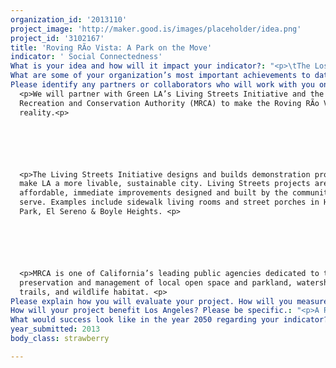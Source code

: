 ```yaml
---
organization_id: '2013110'
project_image: 'http://maker.good.is/images/placeholder/idea.png'
project_id: '3102167'
title: 'Roving RÃ­o Vista: A Park on the Move'
indicator: ' Social Connectedness'
What is your idea and how will it impact your indicator?: "<p>\tThe Los Angeles River is one of the last great untapped public spaces in the region.  What if we could make it easy to explore the L.A. River as an outdoor destination and greenway that inspires Angelenos to discover, connect, and create? With a Roving Rio Vista, we can! <p>\t\n\n\n\n\n\n<p>\tWhat is a Roving Rio Vista?<p>\t\n\n\n<p>\tImagine a mobile 21st century park that can help to reclaim the edge and public easements of the L.A. River.  We want to  build an experiential and moveable space for people to discover, connect, and create. With our Roving Rio Vista we will test what people want in their public spaces along the LA River.  Could it be something as simple as a seesaw, or shade, or homemade lemonade? We do know that we want to encourage social interaction and fun on the L.A. River. <p>\t\n\n\n\n\n\n<p>\tWhere will it go?<p>\t\n\n\n\t\n\n\n<p>\tIf you’ve ever been to the L.A. River you know that there are bicyclists, families walking their dogs, equestrians riding to Griffith Park and soon many more kayakers. But there is also so much idle public space (the river is 51 miles long) that is underused and waiting to be transformed. Often these spaces are right next to a key street used by 1000 of Angelenos—like where Glendale, Los Feliz or Fletcher cross the river.  A popup park on these properties allows people to imagine what could be, while bringing it to life. Whether it is through a game of tetherball or a ride on a seesaw, a Roving Rio Vista allows us to experience the exciting possibilities of the river as a new outdoor destination in Los Angeles.<p>\t\n\n\n\n\n\n<p>\tWhy Roving?<p>\t\n\n\n\n\n\n<p>\tWhile we build more greenways and transform the river, we want to experiment and test what works in defining a civic space for all Angelenos to enjoy.  What do people want in this unique outdoor place?  How do we design space that is versatile, affordable, durable, and demonstrates the innovation we seek in transforming the river?  This popup solution will bring people to the river and allow us to test how active civic space can transform communities. .  It will engage a dozen different neighborhoods in building common ground—physically and socially. The park will travel until it can be installed permanently on a site.<p>\t\n\n\n"
What are some of your organization’s most important achievements to date?: "<p>The L.A. River is at the heart of our vision is to make Los Angeles a cleaner, greener, and more connected community. We transform the LA River in order to improve people’s lives by carrying out sustainable land use projects, advocating for riverfriendly public policy, and programs for community benefit.<p>\n\n\n\n\n\n<p>We work to improve the quality of life for Angelenos in four key areas:<p> \n\n\n<p>\t* Create social and economic value along the LA River<p>\t\n\n\n<p>\t* Connect neighborhoods to the LA River and accelerate the corridor’s role as an alternative transport route <p>\t\n\n\n<p>\t* Bring people to the LA River for recreation, community space, and public gatherings<p>\t\n\n\n<p>\t* Enhance the river channel and advance habitat restoration by incorporating green infrastructure improvements.<p>\t\n\n\n\n\n\n<p>Some recent achievements include:<p>\n\n\n<p>\t* Led the development of the first major philanthropic investment on the LA River with an iconic cablestay pedestrianequestrianbicycle bridge in North Atwater,  creating a new destination on the LA River (to break ground this summer)<p>\t\n\n\n\t\n\n\n<p>\t* Secured a $13.3 million commitment to the community from NBC Universal to create LA River bike path connecting a key stretch from Griffith Park to Studio City by spearheading a coalition of environmental and cycling nonprofits<p>\t\n\n\n\n\n\n<p>\t* Championed a broadbased coalition of public, philanthropic, private and nonprofit partners to promote LA River Greenway 2020 campaign — a continuous recreational greenway for public benefit along all 51 miles of the LA River <p>\t\n\n\n\n\n\n<p>\t* Facilitated the funding to open the Elysian Valley Community Garden<p>\t\n\n\n\t\n\n\n<p>\t* Raised $10,000 on Kickstarter to host the firstever L.A. River Bikein Movie Theater in April<p>\t"
Please identify any partners or collaborators who will work with you on this project.: >-
  <p>We will partner with Green LA’s Living Streets Initiative and the Mountains
  Recreation and Conservation Authority (MRCA) to make the Roving RÃ­o Vistas a
  reality.<p>






  <p>The Living Streets Initiative designs and builds demonstration projects to
  make LA a more livable, sustainable city. Living Streets projects are
  affordable, immediate improvements designed and built by the communities they
  serve. Examples include sidewalk living rooms and street porches in Highland
  Park, El Sereno & Boyle Heights. <p>






  <p>MRCA is one of California’s leading public agencies dedicated to the
  preservation and management of local open space and parkland, watershed lands,
  trails, and wildlife habitat. <p>
Please explain how you will evaluate your project. How will you measure success?: "<p>Success will be a welldesigned park that captures public imagination and engages a wider community in revitalizing the LA River. The Roving RÃ­o Vista will kickstart a wider campaign using Twitter, Facebook and GOOD.is to promote its travelling location, update followers and build ongoing interest in its progress. We will keep track of the number of visitors, social media following, demonstration events, games and special events organized around the roving RÃ­o Vistas Park. <p>\n\n\n\n\n\n<p>While we put the project under Social Connectedness, it is a multi beneficial endeavor. We will evaluate the project using the LA2050 criteria areas:<p>\n\n\n\t\n\n\n<p>\tSocial Connectedness<p>\t\n\n\n<p>\t*\tIncrease social interaction <p>\t\n\n\n<p>\t*\tIncrease volunteerism<p>\t\n\n\n<p>\t*\tPromote neighborhood integration<p>\t\n\n\n<p>\t*\tEncourage civic engagement in LA River revitalization\n\n\n\tPromote greater levels of trust & diversity of friendships <p>\t\n\n\n\t\n\n\n<p>\tEnvironmental Quality<p>\t\n\n\n<p>\t*\tIncrease access to green open space <p>\t\n\n\n<p>\t*\tFeature water quality improvements <p>\t\n\n\n<p>\t*\tPromote habitat restoration along the LA River greenway<p>\t\n\n\n\t\n\n\n<p>\tHealth<p>\t\n\n\n<p>\t*      Promote outdoor recreation <p>\t\n\n\n<p>\t*      Improve wellbeing & positive mental attitudes<p>\t"
How will your project benefit Los Angeles? Please be specific.: "<p>A Roving Rio Vista is just one component of a larger effort to make the L.A. River into a great Los Angeles civic space and outdoor destination. Our emerging Greenway 2020 campaign aims to make the entire L.A. River bikeable & walkable by the year 2020. President Obama recognized the L.A. River as one of only two public spaces in California for his America's Great Outdoors initiative to champion conservation and recreation in the 21st century.  A Roving RÃ­o Vista is just one of the many public amenities that could be along the L.A. River, encouraging civic engagement and connectivity.<p>\n\n\nSpecifically, the proposed Roving RÃ­o Vista will:\n\n\n*\tExpand social connectedness and civic engagement by bringing people together in a common space\t\n\n\n*\tIncrease community input on revitalizing the LA River — building healthy urban communities\n\n\n*\tCreate active public space along the LA River \n\n\n*\tPromote the LA River Greenway 2020 campaign to create a continuous greenway for public benefit\t"
What would success look like in the year 2050 regarding your indicator?: "<p>\tTransforming the LA River into a great outdoor destination and civic experience is a gamechanging opportunity to redefine the face and future of Los Angeles.  Initiatives like these can immediately activate the space and begin connecting our vibrant and diverse communities.<p>\t\t\n\n\n<p>The LA River can be a major resource to change the course of LA. It can enhance sustainable transport, water conservation, and expand green space — while creating new opportunities for education, civic engagement, culture, recreation and public art.<p>\n\n\n\t\n\n\n<p>Imagine an exciting new outdoor destination at the heart of Los Angeles, connecting the mountains to the beaches. Every project we complete brings us one step closer to realizing this vision. <p>"
year_submitted: 2013
body_class: strawberry

---
```

